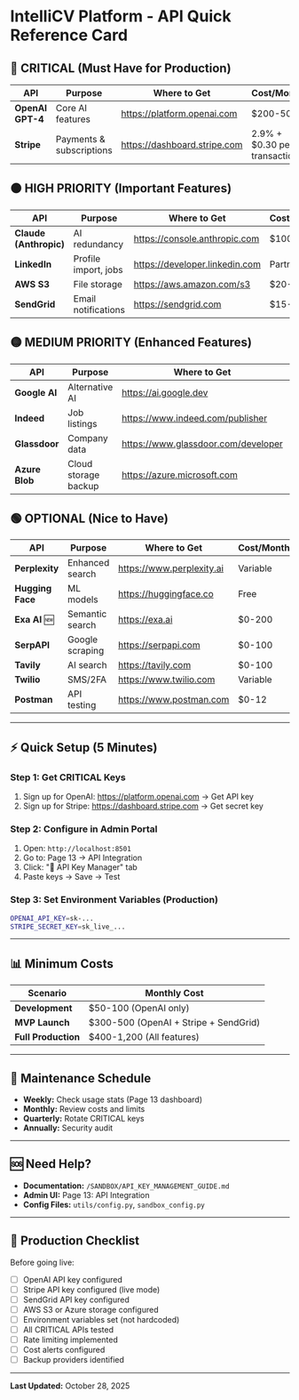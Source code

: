 # IntelliCV Platform - API Quick Reference Card

## 🔴 CRITICAL (Must Have for Production)

| API | Purpose | Where to Get | Cost/Month |
|-----|---------|--------------|------------|
| **OpenAI GPT-4** | Core AI features | https://platform.openai.com | $200-500 |
| **Stripe** | Payments & subscriptions | https://dashboard.stripe.com | 2.9% + $0.30 per transaction |

## 🟠 HIGH PRIORITY (Important Features)

| API | Purpose | Where to Get | Cost/Month |
|-----|---------|--------------|------------|
| **Claude (Anthropic)** | AI redundancy | https://console.anthropic.com | $100-300 |
| **LinkedIn** | Profile import, jobs | https://developer.linkedin.com | Partnership |
| **AWS S3** | File storage | https://aws.amazon.com/s3 | $20-50 |
| **SendGrid** | Email notifications | https://sendgrid.com | $15-90 |

## 🟡 MEDIUM PRIORITY (Enhanced Features)

| API | Purpose | Where to Get | Cost/Month |
|-----|---------|--------------|------------|
| **Google AI** | Alternative AI | https://ai.google.dev | Free tier available |
| **Indeed** | Job listings | https://www.indeed.com/publisher | Partnership |
| **Glassdoor** | Company data | https://www.glassdoor.com/developer | Partnership |
| **Azure Blob** | Cloud storage backup | https://azure.microsoft.com | Variable |

## 🟢 OPTIONAL (Nice to Have)

| API | Purpose | Where to Get | Cost/Month |
|-----|---------|--------------|------------|
| **Perplexity** | Enhanced search | https://www.perplexity.ai | Variable |
| **Hugging Face** | ML models | https://huggingface.co | Free |
| **Exa AI** 🆕 | Semantic search | https://exa.ai | $0-200 |
| **SerpAPI** | Google scraping | https://serpapi.com | $0-100 |
| **Tavily** | AI search | https://tavily.com | $0-100 |
| **Twilio** | SMS/2FA | https://www.twilio.com | Variable |
| **Postman** | API testing | https://www.postman.com | $0-12 |

---

## ⚡ Quick Setup (5 Minutes)

### Step 1: Get CRITICAL Keys
1. Sign up for OpenAI: https://platform.openai.com → Get API key
2. Sign up for Stripe: https://dashboard.stripe.com → Get secret key

### Step 2: Configure in Admin Portal
1. Open: `http://localhost:8501`
2. Go to: Page 13 → API Integration
3. Click: "🔑 API Key Manager" tab
4. Paste keys → Save → Test

### Step 3: Set Environment Variables (Production)
```bash
OPENAI_API_KEY=sk-...
STRIPE_SECRET_KEY=sk_live_...
```

---

## 📊 Minimum Costs

| Scenario | Monthly Cost |
|----------|--------------|
| **Development** | $50-100 (OpenAI only) |
| **MVP Launch** | $300-500 (OpenAI + Stripe + SendGrid) |
| **Full Production** | $400-1,200 (All features) |

---

## 🔄 Maintenance Schedule

- **Weekly:** Check usage stats (Page 13 dashboard)
- **Monthly:** Review costs and limits
- **Quarterly:** Rotate CRITICAL keys
- **Annually:** Security audit

---

## 🆘 Need Help?

- **Documentation:** `/SANDBOX/API_KEY_MANAGEMENT_GUIDE.md`
- **Admin UI:** Page 13: API Integration
- **Config Files:** `utils/config.py`, `sandbox_config.py`

---

## 🎯 Production Checklist

Before going live:
- [ ] OpenAI API key configured
- [ ] Stripe API key configured (live mode)
- [ ] SendGrid API key configured
- [ ] AWS S3 or Azure storage configured
- [ ] Environment variables set (not hardcoded)
- [ ] All CRITICAL APIs tested
- [ ] Rate limiting implemented
- [ ] Cost alerts configured
- [ ] Backup providers identified

---

**Last Updated:** October 28, 2025
